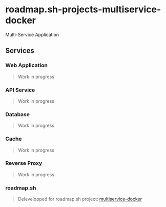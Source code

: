 # roadmap.sh-projects-multiservice-docker
Multi-Service Application

## Services
### Web Application
> Work in progress
### API Service
> Work in progress
### Database
> Work in progress
### Cache
> Work in progress
### Reverse Proxy
> Work in progress

### roadmap.sh
> Delevelopped for roadmap.sh project: [multiservice-docker](https://roadmap.sh/projects/multiservice-docker)

